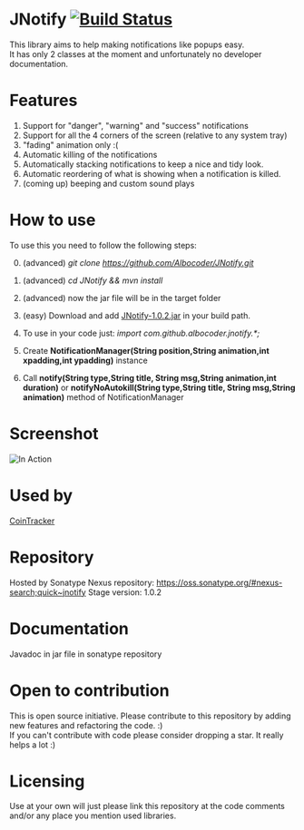 
# JNotify [![Build Status](https://travis-ci.org/Albocoder/JNotify.svg?branch=master)](https://travis-ci.org/Albocoder/JNotify)
This library aims to help making notifications like popups easy. <br>
It has only 2 classes at the moment and unfortunately no developer documentation.

# Features 
  1) Support for "danger", "warning" and "success" notifications
  2) Support for all the 4 corners of the screen (relative to any system tray)
  3) "fading" animation only :(
  4) Automatic killing of the notifications
  5) Automatically stacking notifications to keep a nice and tidy look.
  6) Automatic reordering of what is showing when a notification is killed.
  7) (coming up) beeping and custom sound plays

# How to use
To use this you need to follow the following steps:
<br>

0) (advanced) <i>git clone https://github.com/Albocoder/JNotify.git</i>
1) (advanced) <i>cd JNotify && mvn install</i>
3) (advanced) now the jar file will be in the target folder


4) (easy) Download and add <a href="https://oss.sonatype.org/service/local/repositories/comgithubalbocoder-1006/content/com/github/albocoder/jnotify/1.0.2/jnotify-1.0.2.jar">JNotify-1.0.2.jar</a> in your build path.
5) To use in your code just: <i>import com.github.albocoder.jnotify.*;</i>
6) Create <b>NotificationManager(String position,String animation,int xpadding,int ypadding)</b> instance
7) Call <b>notify(String type,String title, String msg,String animation,int duration)</b> or <b>notifyNoAutokill(String type,String title, String msg,String animation)</b> method of NotificationManager

# Screenshot

![In Action](http://erin.avllazagaj.ug.bilkent.edu.tr/JNotify/ss1.png)

# Used by

<a href="https://github.com/Albocoder/CoinTracker">CoinTracker</a>

# Repository

Hosted by Sonatype Nexus repository: https://oss.sonatype.org/#nexus-search;quick~jnotify 
Stage version: 1.0.2

# Documentation

Javadoc in jar file in sonatype repository

# Open to contribution

This is open source initiative. Please contribute to this repository by adding new features and refactoring the code. :)<br>
If you can't contribute with code please consider dropping a star. It really helps a lot :) 

# Licensing

Use at your own will just please link this repository at the code comments and/or any place you mention used libraries.
